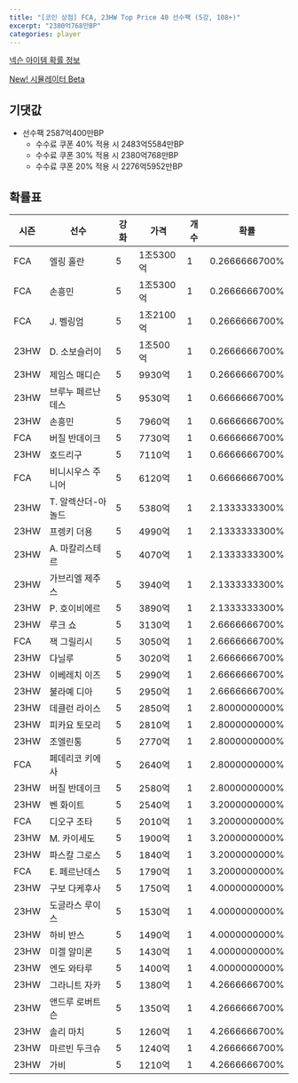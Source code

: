 ```yaml
---
title: "[코인 상점] FCA, 23HW Top Price 40 선수팩 (5강, 108+)"
excerpt: "2380억768만BP"
categories: player
---
```

[넥슨 아이템 확률 정보](http://iteminfo.nexon.com/probability/fco?sn=7603)

[New! 시뮬레이터 Beta](/simulator/7603)
## 기댓값
- 선수팩 2587억400만BP
  - 수수료 쿠폰 40% 적용 시 2483억5584만BP
  - 수수료 쿠폰 30% 적용 시 2380억768만BP
  - 수수료 쿠폰 20% 적용 시 2276억5952만BP


## 확률표

|시즌|선수|강화|가격|개수|확률|
|---|---|---|---|---|---|
|FCA|엘링 홀란|5|1조5300억|1|0.2666666700%|
|FCA|손흥민|5|1조5300억|1|0.2666666700%|
|FCA|J. 벨링엄|5|1조2100억|1|0.2666666700%|
|23HW|D. 소보슬러이|5|1조500억|1|0.2666666700%|
|23HW|제임스 매디슨|5|9930억|1|0.2666666700%|
|23HW|브루누 페르난데스|5|9530억|1|0.6666666700%|
|23HW|손흥민|5|7960억|1|0.6666666700%|
|FCA|버질 반데이크|5|7730억|1|0.6666666700%|
|23HW|호드리구|5|7110억|1|0.6666666700%|
|FCA|비니시우스 주니어|5|6120억|1|0.6666666700%|
|23HW|T. 알렉산더-아놀드|5|5380억|1|2.1333333300%|
|23HW|프렝키 더용|5|4990억|1|2.1333333300%|
|23HW|A. 마칼리스테르|5|4070억|1|2.1333333300%|
|23HW|가브리엘 제주스|5|3940억|1|2.1333333300%|
|23HW|P. 호이비에르|5|3890억|1|2.1333333300%|
|23HW|루크 쇼|5|3130억|1|2.6666666700%|
|FCA|잭 그릴리시|5|3050억|1|2.6666666700%|
|23HW|다닐루|5|3020억|1|2.6666666700%|
|23HW|이베레치 이즈|5|2990억|1|2.6666666700%|
|23HW|불라예 디아|5|2950억|1|2.6666666700%|
|23HW|데클런 라이스|5|2850억|1|2.8000000000%|
|23HW|피카요 토모리|5|2810억|1|2.8000000000%|
|23HW|조엘린통|5|2770억|1|2.8000000000%|
|FCA|페데리코 키에사|5|2640억|1|2.8000000000%|
|23HW|버질 반데이크|5|2580억|1|2.8000000000%|
|23HW|벤 화이트|5|2540억|1|3.2000000000%|
|FCA|디오구 조타|5|2010억|1|3.2000000000%|
|23HW|M. 카이세도|5|1900억|1|3.2000000000%|
|23HW|파스칼 그로스|5|1840억|1|3.2000000000%|
|FCA|E. 페르난데스|5|1790억|1|3.2000000000%|
|23HW|구보 다케후사|5|1750억|1|4.0000000000%|
|23HW|도글라스 루이스|5|1530억|1|4.0000000000%|
|23HW|하비 반스|5|1490억|1|4.0000000000%|
|23HW|미겔 알미론|5|1430억|1|4.0000000000%|
|23HW|엔도 와타루|5|1400억|1|4.0000000000%|
|23HW|그라니트 자카|5|1380억|1|4.2666666700%|
|23HW|앤드루 로버트슨|5|1350억|1|4.2666666700%|
|23HW|솔리 마치|5|1260억|1|4.2666666700%|
|23HW|마르빈 두크슈|5|1240억|1|4.2666666700%|
|23HW|가비|5|1210억|1|4.2666666700%|
